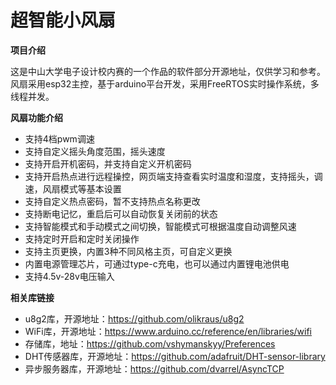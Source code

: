 # 超智能小风扇
**项目介绍**

这是中山大学电子设计校内赛的一个作品的软件部分开源地址，仅供学习和参考。风扇采用esp32主控，基于arduino平台开发，采用FreeRTOS实时操作系统，多线程并发。

**风扇功能介绍**

- 支持4档pwm调速
- 支持自定义摇头角度范围，摇头速度
- 支持开启开机密码，并支持自定义开机密码
- 支持开启热点进行远程操控，网页端支持查看实时温度和湿度，支持摇头，调速，风扇模式等基本设置
- 支持自定义热点密码，暂不支持热点名称更改
- 支持断电记忆，重启后可以自动恢复关闭前的状态
- 支持智能模式和手动模式之间切换，智能模式可根据温度自动调整风速
- 支持定时开启和定时关闭操作
- 支持主页更换，内置3种不同风格主页，可自定义更换
- 内置电源管理芯片，可通过type-c充电，也可以通过内置锂电池供电
- 支持4.5v-28v电压输入

**相关库链接**

- u8g2库，开源地址：https://github.com/olikraus/u8g2
- WiFi库，开源地址：https://www.arduino.cc/reference/en/libraries/wifi
- 存储库，地址：https://github.com/vshymanskyy/Preferences
- DHT传感器库，开源地址：https://github.com/adafruit/DHT-sensor-library
- 异步服务器库，开源地址：https://github.com/dvarrel/AsyncTCP
